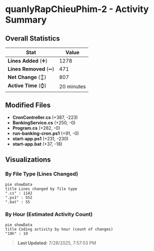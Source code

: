 # quanlyRapChieuPhim-2 - Activity Summary 

## Overall Statistics

| Stat                   | Value                                                             |
| ---------------------- | ----------------------------------------------------------------- |
| **Lines Added** (➕)   | 1278                                          |
| **Lines Removed** (➖) | 471                                        |
| **Net Change** (↕)    | 807                |
| **Active Time** (⌚)   | 20 minutes |


## Modified Files
- **CronController.cs** (+387, -223)
- **BankingService.cs** (+250, -0)
- **Program.cs** (+282, -0)
- **run-banking-cron.ps1** (+91, -0)
- **start-app.ps1** (+231, -230)
- **start-app.bat** (+37, -18)

## Visualizations

### By File Type (Lines Changed)

```mermaid
pie showData
title Lines changed by file type
".cs" : 1142
".ps1" : 552
".bat" : 55
```

### By Hour (Estimated Activity Count)

```mermaid
pie showData
title Coding activity by hour (count of changes)
"19h" : 19
```


> **Last Updated:** 7/28/2025, 7:57:53 PM